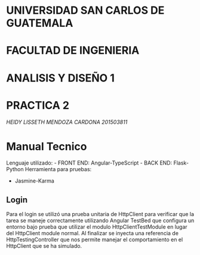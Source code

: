# UNIVERSIDAD SAN CARLOS DE GUATEMALA
# FACULTAD DE INGENIERIA
# ANALISIS Y DISEÑO 1
# PRACTICA 2

###### HEIDY LISSETH MENDOZA CARDONA   201503811

# Manual Tecnico

Lenguaje utilizado:
	- FRONT END: Angular-TypeScript
	- BACK  END: Flask-Python
Herramienta para pruebas:
  - Jasmine-Karma

## Login 

Para el login se utilizó una prueba unitaria de HttpClient para verificar que la tarea se maneje correctamente utilizando Angular TestBed que configura un entorno bajo prueba que utilizar el modulo HttpClientTestModule en lugar del HttpClient module normal. Al finalizar se inyecta una referencia de HttpTestingController que nos permite manejar el comportamiento en el HttpClient que se ha simulado.


